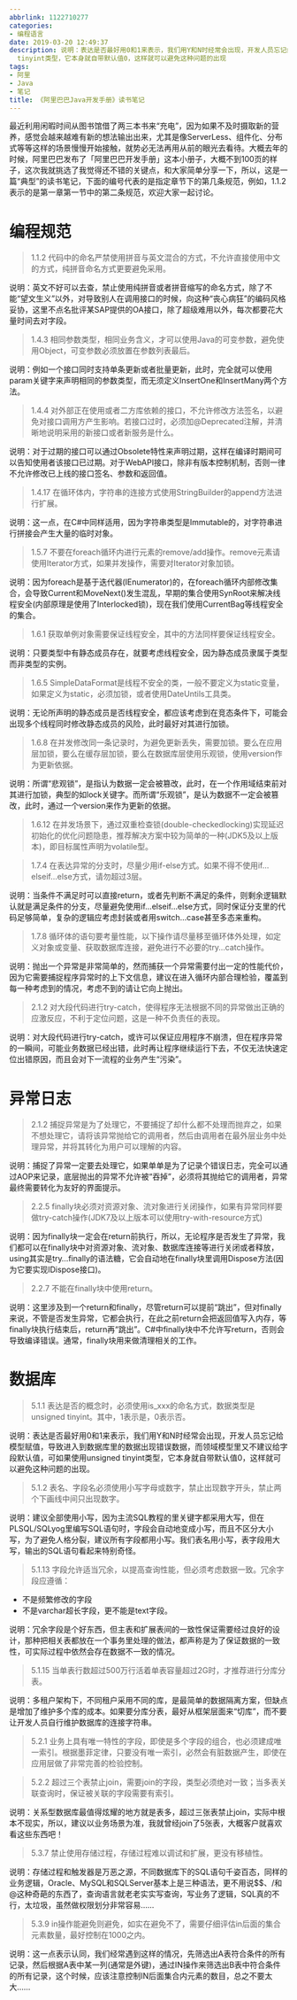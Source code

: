 ```yaml
---
abbrlink: 1122710277
categories:
- 编程语言
date: 2019-03-20 12:49:37
description: 说明：表达是否最好用0和1来表示，我们用Y和N时经常会出现，开发人员忘记给模型赋值，导致进入到数据库里的数据出现错误数据，而领域模型里又不建议给字段默认值，可如果使用unsigned
  tinyint类型，它本身就自带默认值0，这样就可以避免这种问题的出现
tags:
- 阿里
- Java
- 笔记
title: 《阿里巴巴Java开发手册》读书笔记
---
```


最近利用闲暇时间从图书馆借了两三本书来“充电”，因为如果不及时摄取新的营养，感觉会越来越难有新的想法输出出来，尤其是像ServerLess、组件化、分布式等等这样的场景慢慢开始接触，就势必无法再用从前的眼光去看待。大概去年的时候，阿里巴巴发布了「阿里巴巴开发手册」这本小册子，大概不到100页的样子，这次我就挑选了我觉得还不错的关键点，和大家简单分享一下，所以，这是一篇“典型”的读书笔记，下面的编号代表的是指定章节下的第几条规范，例如，1.1.2表示的是第一章第一节中的第二条规范，欢迎大家一起讨论。

# 编程规范

>1.1.2 代码中的命名严禁使用拼音与英文混合的方式，不允许直接使用中文的方式，纯拼音命名方式更要避免采用。

说明：英文不好可以去查，禁止使用纯拼音或者拼音缩写的命名方式，除了不能“望文生义”以外，对导致别人在调用接口的时候，向这种“丧心病狂”的编码风格妥协，这里不点名批评某SAP提供的OA接口，除了超级难用以外，每次都要花大量时间去对字段。

> 1.4.3 相同参数类型，相同业务含义，才可以使用Java的可变参数，避免使用Object，可变参数必须放置在参数列表最后。

说明：例如一个接口同时支持单条更新或者批量更新，此时，完全就可以使用param关键字来声明相同的参数类型，而无须定义InsertOne和InsertMany两个方法。

> 1.4.4 对外部正在使用或者二方库依赖的接口，不允许修改方法签名，以避免对接口调用方产生影响。若接口过时，必须加@Deprecated注解，并清晰地说明采用的新接口或者新服务是什么。

说明：对于过期的接口可以通过Obsolete特性来声明过期，这样在编译时期间可以告知使用者该接口已过期。对于WebAPI接口，除非有版本控制机制，否则一律不允许修改已上线的接口签名、参数和返回值。

> 1.4.17 在循环体内，字符串的连接方式使用StringBuilder的append方法进行扩展。

说明：这一点，在C#中同样适用，因为字符串类型是Immutable的，对字符串进行拼接会产生大量的临时对象。

> 1.5.7 不要在foreach循环内进行元素的remove/add操作。remove元素请使用Iterator方式，如果并发操作，需要对Iterator对象加锁。

说明：因为foreach是基于迭代器(IEnumerator)的，在foreach循环内部修改集合，会导致Current和MoveNext()发生混乱，早期的集合使用SynRoot来解决线程安全(内部原理是使用了Interlocked锁)，现在我们使用CurrentBag等线程安全的集合。

> 1.6.1 获取单例对象需要保证线程安全，其中的方法同样要保证线程安全。

说明：只要类型中有静态成员存在，就要考虑线程安全，因为静态成员隶属于类型而非类型的实例。

> 1.6.5 SimpleDataFormat是线程不安全的类，一般不要定义为static变量，如果定义为static，必须加锁，或者使用DateUntils工具类。

说明：无论所声明的静态成员是否线程安全，都应该考虑到在竞态条件下，可能会出现多个线程同时修改静态成员的风险，此时最好对其进行加锁。

> 1.6.8 在并发修改同一条记录时，为避免更新丢失，需要加锁。要么在应用层加锁，要么在缓存层加锁，要么在数据库层使用乐观锁，使用version作为更新依据。

说明：所谓“悲观锁”，是指认为数据一定会被篡改，此时，在一个作用域结束前对其进行加锁，典型的如lock关键字。而所谓“乐观锁”，是认为数据不一定会被篡改，此时，通过一个version来作为更新的依据。

> 1.6.12 在并发场景下，通过双重检查锁(double-checkedlocking)实现延迟初始化的优化问题隐患，推荐解决方案中较为简单的一种(JDK5及以上版本)，即目标属性声明为volatile型。

> 1.7.4 在表达异常的分支时，尽量少用if-else方式。如果不得不使用if…elseif…else方式，请勿超过3层。

说明：当条件不满足时可以直接return，或者先判断不满足的条件，则剩余逻辑默认就是满足条件的分支，尽量避免使用if…elseif…else方式，同时保证分支里的代码足够简单，复杂的逻辑应考虑封装或者用switch…case甚至多态来重构。

> 1.7.8 循环体的语句要考量性能，以下操作请尽量移至循环体外处理，如定义对象或变量、获取数据库连接，避免进行不必要的try…catch操作。

说明：抛出一个异常是非常简单的，然而捕获一个异常需要付出一定的性能代价，因为它需要捕捉程序异常时的上下文信息，建议在进入循环内部合理检验，覆盖到每一种考虑到的情况，考虑不到的请让它向上抛出。

> 2.1.2 对大段代码进行try-catch，使得程序无法根据不同的异常做出正确的应激反应，不利于定位问题，这是一种不负责任的表现。

说明：对大段代码进行try-catch，或许可以保证应用程序不崩溃，但在程序异常的一瞬间，可能业务数据已经出错，此时再让程序继续运行下去，不仅无法快速定位出错原因，而且会对下一流程的业务产生“污染”。


# 异常日志

>2.1.2 捕捉异常是为了处理它，不要捕捉了却什么都不处理而抛弃之，如果不想处理它，请将该异常抛给它的调用者，然后由调用者在最外层业务中处理异常，并将其转化为用户可以理解的内容。

说明：捕捉了异常一定要去处理它，如果单单是为了记录个错误日志，完全可以通过AOP来记录，底层抛出的异常不允许被“吞掉”，必须将其抛给它的调用者，异常最终需要转化为友好的界面提示。

>2.2.5 finally块必须对资源对象、流对象进行关闭操作，如果有异常同样要做try-catch操作(JDK7及以上版本可以使用try-with-resource方式)


说明：因为finally块一定会在return前执行，所以，无论程序是否发生了异常，我们都可以在finally块中对资源对象、流对象、数据库连接等进行关闭或者释放，using其实是try…finally的语法糖，它会自动地在finally块里调用Dispose方法(因为它要实现IDispose接口)。

>2.2.7 不能在finally块中使用return。

说明：这里涉及到一个return和finally，尽管return可以提前“跳出”，但对finally来说，不管是否发生异常，它都会执行，在此之前return会把返回值写入内存，等finally块执行结束后，return再“跳出”。C#中finally块中不允许写return，否则会导致编译错误。通常，finally块用来做清理相关的工作。

# 数据库

>5.1.1 表达是否的概念时，必须使用is_xxx的命名方式，数据类型是unsigned tinyint。其中，1表示是，0表示否。

说明：表达是否最好用0和1来表示，我们用Y和N时经常会出现，开发人员忘记给模型赋值，导致进入到数据库里的数据出现错误数据，而领域模型里又不建议给字段默认值，可如果使用unsigned tinyint类型，它本身就自带默认值0，这样就可以避免这种问题的出现。

>5.1.2 表名、字段名必须使用小写字母或数字，禁止出现数字开头，禁止两个下画线中间只出现数字。

说明：建议全部使用小写，因为主流SQL教程的里关键字都采用大写，但在PLSQL/SQLyog里编写SQL语句时，字段会自动地变成小写，而且不区分大小写，为了避免人格分裂，建议所有字段都用小写。我们表名用小写，表字段用大写，输出的SQL语句看起来特别奇怪。

>5.1.13 字段允许适当冗余，以提高查询性能，但必须考虑数据一致。冗余字段应遵循：
- 不是频繁修改的字段
- 不是varchar超长字段，更不能是text字段。

说明：冗余字段是个好东西，但主表和扩展表间的一致性保证需要经过良好的设计，那种把相关表都放在一个事务里处理的做法，都声称是为了保证数据的一致性，可实际过程中依然会存在数据不一致的情况。

>5.1.15 当单表行数超过500万行活着单表容量超过2G时，才推荐进行分库分表。

说明：多租户架构下，不同租户采用不同的库，是最简单的数据隔离方案，但缺点是增加了维护多个库的成本。如果要分库分表，最好从框架层面来“切库”，而不要让开发人员自行维护数据库的连接字符串。

>5.2.1 业务上具有唯一特性的字段，即使是多个字段的组合，也必须建成唯一索引。根据墨菲定律，只要没有唯一索引，必然会有脏数据产生，即使在应用层做了非常完善的检验控制。

>5.2.2 超过三个表禁止join，需要join的字段，类型必须绝对一致；当多表关联查询时，保证被关联的字段需要有索引。

说明：关系型数据库最值得炫耀的地方就是表多，超过三张表禁止join，实际中根本不现实，所以，建议以业务场景为准，我就曾经join了5张表，大概客户就喜欢看这些东西吧！

>5.3.7 禁止使用存储过程，存储过程难以调试和扩展，更没有移植性。

说明：存储过程和触发器是万恶之源，不同数据库下的SQL语句千姿百态，同样的业务逻辑，Oracle、MySQL和SQLServer基本上是三种语法，更不用说$$、/和@这种奇葩的东西了，查询语言就老老实实写查询，写业务了逻辑，SQL真的不行，太垃圾，虽然做权限划分非常容易……

>5.3.9 in操作能避免则避免，如实在避免不了，需要仔细评估in后面的集合元素数量，最好控制在1000之内。

说明：这一点表示认同，我们经常遇到这样的情况，先筛选出A表符合条件的所有记录，然后根据A表中某一列(通常是外键)，通过IN操作来筛选出B表中符合条件的所有记录，这个时候，应该注意控制IN后面集合内元素的数目，总之不要太大……